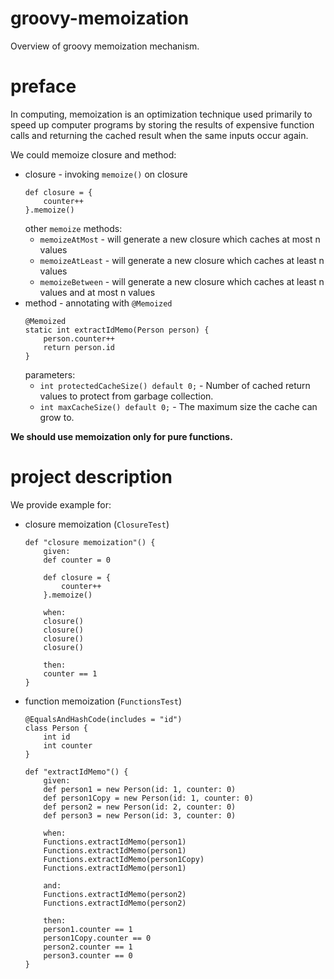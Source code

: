 # groovy-memoization
Overview of groovy memoization mechanism.

# preface
In computing, memoization is an 
optimization technique used primarily to speed up 
computer programs by storing the results of expensive 
function calls and returning the cached result when 
the same inputs occur again.

We could memoize closure and method:
* closure - invoking `memoize()` on closure
    ```
    def closure = {
        counter++
    }.memoize()    
    ```
    other `memoize` methods:
    * `memoizeAtMost` - will generate a new closure which 
    caches at most n values
    * `memoizeAtLeast` - will generate a new closure which 
    caches at least n values
    * `memoizeBetween` - will generate a new closure which 
    caches at least n values and at most n values
* method - annotating with `@Memoized`
    ```
    @Memoized
    static int extractIdMemo(Person person) {
        person.counter++
        return person.id
    }    
    ```
    parameters:
    * `int protectedCacheSize() default 0;` - Number of cached 
    return values to protect from garbage collection.
    * `int maxCacheSize() default 0;` - The maximum size the cache 
    can grow to.
    
**We should use memoization only for pure functions.**

# project description
We provide example for:
* closure memoization (`ClosureTest`)
    ```
    def "closure memoization"() {
        given:
        def counter = 0
        
        def closure = {
            counter++
        }.memoize()
        
        when:
        closure()
        closure()
        closure()
        closure()
        
        then:
        counter == 1
    }    
    ```
* function memoization (`FunctionsTest`)
    ```
    @EqualsAndHashCode(includes = "id")
    class Person {
        int id
        int counter
    }
    ```
    ```
    def "extractIdMemo"() {
        given:
        def person1 = new Person(id: 1, counter: 0)
        def person1Copy = new Person(id: 1, counter: 0)
        def person2 = new Person(id: 2, counter: 0)
        def person3 = new Person(id: 3, counter: 0)
        
        when:
        Functions.extractIdMemo(person1)
        Functions.extractIdMemo(person1)
        Functions.extractIdMemo(person1Copy)
        Functions.extractIdMemo(person1)
        
        and:
        Functions.extractIdMemo(person2)
        Functions.extractIdMemo(person2)
        
        then:
        person1.counter == 1
        person1Copy.counter == 0
        person2.counter == 1
        person3.counter == 0
    }    
    ```
